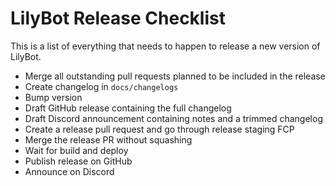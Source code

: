 # LilyBot Release Checklist
This is a list of everything that needs to happen to release a new version of LilyBot.

* Merge all outstanding pull requests planned to be included in the release
* Create changelog in `docs/changelogs`
* Bump version
* Draft GitHub release containing the full changelog
* Draft Discord announcement containing notes and a trimmed changelog
* Create a release pull request and go through release staging FCP
* Merge the release PR without squashing
* Wait for build and deploy
* Publish release on GitHub
* Announce on Discord
